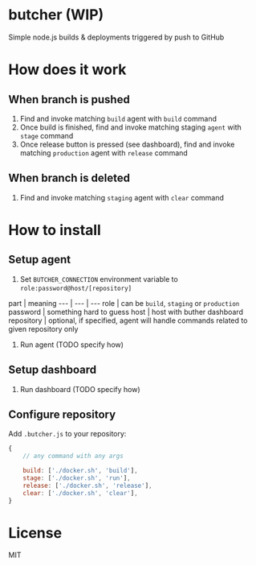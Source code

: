 # butcher (WIP)

Simple node.js builds & deployments triggered by push to GitHub 

# How does it work

## When branch is pushed

1. Find and invoke matching `build` agent with `build` command
1. Once build is finished, find and invoke matching staging `agent` with `stage` command
1. Once release button is pressed (see dashboard), find and invoke matching `production` agent with `release` command

## When branch is deleted

1. Find and invoke matching `staging` agent with `clear` command

# How to install

## Setup agent

1. Set `BUTCHER_CONNECTION` environment variable to `role:password@host/[repository]`

part | meaning
--- | --- | ---
role | can be `build`, `staging` or `production`
password | something hard to guess
host | host with buther dashboard
repository | optional, if specified, agent will handle commands related to given repository only

1. Run agent (TODO specify how)

## Setup dashboard

1. Run dashboard (TODO specify how)

## Configure repository

Add `.butcher.js` to your repository:

```js
{
	// any command with any args

	build: ['./docker.sh', 'build'], 
	stage: ['./docker.sh', 'run'],
	release: ['./docker.sh', 'release'],
	clear: ['./docker.sh', 'clear'],
}
```

# License

MIT